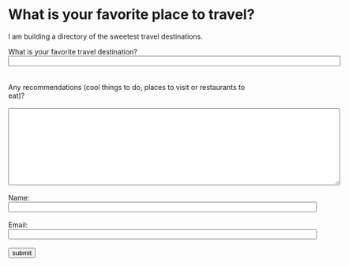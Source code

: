 
<!DOCTYPE html> 

<html> 
<head> 
<title>Home Questionnaire<span id="selection-marker-1" class="redactor-selection-marker"></span></title>
  <script>
    !function(){var analytics=window.analytics=window.analytics||[];if(!analytics.initialize)if(analytics.invoked)window.console&&console.error&&console.error("Segment snippet included twice.");else{analytics.invoked=!0;analytics.methods=["trackSubmit","trackClick","trackLink","trackForm","pageview","identify","reset","group","track","ready","alias","debug","page","once","off","on","addSourceMiddleware","addIntegrationMiddleware","setAnonymousId","addDestinationMiddleware"];analytics.factory=function(e){return function(){var t=Array.prototype.slice.call(arguments);t.unshift(e);analytics.push(t);return analytics}};for(var e=0;e<analytics.methods.length;e++){var key=analytics.methods[e];analytics[key]=analytics.factory(key)}analytics.load=function(key,e){var t=document.createElement("script");t.type="text/javascript";t.async=!0;t.src="https://cdn.segment.com/analytics.js/v1/" + key + "/analytics.min.js";var n=document.getElementsByTagName("script")[0];n.parentNode.insertBefore(t,n);analytics._loadOptions=e};analytics._writeKey="xOku8guG3y8pl7pA3J1Qm4AYvGyzTV6n";;analytics.SNIPPET_VERSION="4.15.3";
    analytics.load("xOku8guG3y8pl7pA3J1Qm4AYvGyzTV6n");
    analytics.page();
    }}();
  </script>
</head> 

<body> 
<h1>What is your favorite place to travel?</h1> 
<p>I am building a directory of the sweetest travel destinations.</p> 

<form name="travel" onsubmit="identify(event)"> What is your favorite travel destination? <input name="destination" required="" size="81" type="text"/> 
<br><br><br> 
Any recommendations (cool things to do, places to visit or restaurants to eat)? 
<br><br> 
<textarea cols="81" name="details" required="" rows="10"> </textarea> 
<br><br> 
Name: <input name="fullname" required="" size="75" type="text"/> 
<br><br> 
Email: <input name="email" required="" size="75" type="email"/> 
<br><br> <input name="submit" type="submit" value="submit"/> </form> 

<script type="text/javascript"> 
  function identify(e){ 

    e.preventDefault(); 
    var form = e.target; 
    var email = form["email"].value; 
    var fullname = form["fullname"].value; 
    var destination = form["destination"].value; 
    var details = form["details"].value; 
    var user = { 
      email: email, 
      name: fullname, 
      destination: 
      destination, 
      details: details 
    }; 
    // Placeholder for an Identify call
    analytics.identify('1234', { 
      email: email, 
      name: fullname 
    }); 
    // Placeholder for a Track call
    analytics.track('destination submitted', user, function() { 
      window.location.href = ""; 
    });

    // // Ecommerce Events
    analytics.track('Products Searched', {
     query: 'monopoly'
    });

    analytics.track('Product List Viewed', {
      list_id: 'hot_deals_1',
      category: 'Deals',
      products: [ {
        product_id: '507f1f77bcf86cd799439011',
        sku: '45790-32',
        name: 'Monopoly: 3rd Edition',
        price: 19,
        position: 1,
        category: 'Games',
        url: 'https://www.example.com/product/path',
        image_url: 'https://www.example.com/product/path.jpg'
      }, {
        product_id: '505bd76785ebb509fc183733',
        sku: '46493-32',
        name: 'Uno Card Game',
        price: 3,
        position: 2,
        category: 'Games'
    } ] });

    analytics.track('Product Viewed', {
      product_id: '507f1f77bcf86cd799439011',
      sku: 'G-32',
      category: 'Games',
      name: 'Monopoly: 3rd Edition',
      brand: 'Hasbro',
      variant: '200 pieces',
      price: 18.99,
      quantity: 1,
      coupon: 'MAYDEALS',
      currency: 'usd',
      position: 3,
      value: 18.99,
      url: 'https://www.example.com/product/path',
      image_url: 'https://www.example.com/product/path.jpg'
    });

    analytics.track('Product Added', {
      cart_id: 'skdjsidjsdkdj29j',
      product_id: '507f1f77bcf86cd799439011',
      sku: 'G-32',
      category: 'Games',
      name: 'Monopoly: 3rd Edition',
      brand: 'Hasbro',
      variant: '200 pieces',
      price: 18.99,
      quantity: 1,
      coupon: 'MAYDEALS',
      position: 3,
      url: 'https://www.example.com/product/path',
      image_url: 'https://www.example.com/product/path.jpg'
    });

    analytics.track('Order Completed', {
      checkout_id: 'fksdjfsdjfisjf9sdfjsd9f',
      order_id: '50314b8e9bcf000000000000',
      affiliation: 'Google Store',
      total: 27.50,
      subtotal: 22.50,
      revenue: 25.00,
      shipping: 3,
      tax: 2,
      discount: 2.5,
      coupon: 'hasbros',
      currency: 'USD',
      products: [
        {
          product_id: '507f1f77bcf86cd799439011',
          sku: '45790-32',
          name: 'Monopoly: 3rd Edition',
          price: 19,
          quantity: 1,
          category: 'Games',
          url: 'https://www.example.com/product/path',
          image_url: 'https://www.example.com/product/path.jpg'
        }
      ]
    });
  }

</script> 

</body> 
</html>
